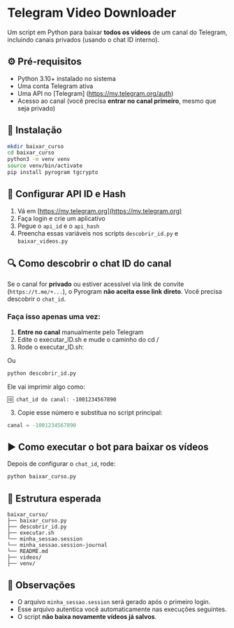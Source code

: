 # Telegram Video Downloader

Um script em Python para baixar **todos os vídeos** de um canal do Telegram, incluindo canais privados (usando o chat ID interno).

## ⚙️ Pré-requisitos

- Python 3.10+ instalado no sistema
- Uma conta Telegram ativa
- Uma API no [Telegram] (https://my.telegram.org/auth)
- Acesso ao canal (você precisa **entrar no canal primeiro**, mesmo que seja privado)

## 🧪 Instalação

```bash
mkdir baixar_curso
cd baixar_curso
python3 -m venv venv
source venv/bin/activate
pip install pyrogram tgcrypto
```

## 🔑 Configurar API ID e Hash

1. Vá em [https://my.telegram.org](https://my.telegram.org)
2. Faça login e crie um aplicativo
3. Pegue o `api_id` e o `api_hash`
4. Preencha essas variáveis nos scripts `descobrir_id.py` e `baixar_videos.py`

## 🔍 Como descobrir o chat ID do canal

Se o canal for **privado** ou estiver acessível via link de convite (`https://t.me/+...`), o Pyrogram **não aceita esse link direto**. Você precisa descobrir o `chat_id`.

### Faça isso **apenas uma vez**:

1. **Entre no canal** manualmente pelo Telegram
2. Edite o executar_ID.sh e mude o caminho do cd /
3. Rode o executar_ID.sh:

Ou 

```bash
python descobrir_id.py
```

Ele vai imprimir algo como:

```
🆔 chat_id do canal: -1001234567890
```

3. Copie esse número e substitua no script principal:

```python
canal = -1001234567890
```

## ▶️ Como executar o bot para baixar os vídeos

Depois de configurar o `chat_id`, rode:

```bash
python baixar_curso.py
```

## 📁 Estrutura esperada

```
baixar_curso/
├── baixar_curso.py
├── descobrir_id.py
├── executar.sh
└── minha_sessao.session 
└── minha_sessao.session-journal
└── README.md
├── videos/
├── venv/
```

## 🛑 Observações

- O arquivo `minha_sessao.session` será gerado após o primeiro login.
- Esse arquivo autentica você automaticamente nas execuções seguintes.
- O script **não baixa novamente vídeos já salvos**.
